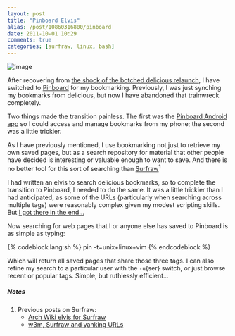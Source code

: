 ```yaml
---
layout: post
title: "Pinboard Elvis"
alias: /post/10860316800/pinboard
date: 2011-10-01 10:29
comments: true
categories: [surfraw, linux, bash]
---
```

![image](http://dl.dropbox.com/u/261312/Blog-images/pinboard-elvis.png)

After recovering from 
[the shock of the botched delicious relaunch](http://jasonwryan.com/blog/2011/09/28/delicious/ "My post on the delicious fiasco"),
I have switched to
[Pinboard](http://pinboard.in/u:jasonwryan/ "My bookmarks on Pinboard")
for my bookmarking. Previously, I was just synching my bookmarks from
delicious, but now I have abandoned that trainwreck completely.

Two things made the transition painless. The first was the 
[Pinboard Android app](http://www.appbrain.com/app/me.mitnworb.save.to.pinboard/ "Save to Pinboard page")
so I could access and manage bookmarks from my phone; the second was a
little trickier.

As I have previously mentioned, I use bookmarking not just to retrieve
my own saved pages, but as a search repository for material that other
people have decided is interesting or valuable enough to want to save.
And there is no better tool for this sort of searching than
[Surfraw](http://surfraw.alioth.debian.org/ "Surfraw - Shell Users' Revolutionary Front Rage Against the Web")<sup>1</sup>

I had written an elvis to search delicious bookmarks, so to complete the
transition to Pinboard, I needed to do the same. It was a little
trickier than I had anticipated, as some of the URLs (particularly when
searching across multiple tags) were reasonably complex given my modest
scripting skills. But 
[I got there in the end…](https://bitbucket.org/jasonwryan/eeepc/src/241da582a0fd/.config/surfraw/elvi/pin "Pinboard elvis in mercurial repo")

Now searching for web pages that I or anyone else has saved to Pinboard
is as simple as typing:

{% codeblock lang:sh %}
pin -t=unix+linux+vim
{% endcodeblock %}

Which will return all saved pages that share those three tags. I can
also refine my search to a particular user with the `-u`{ser} switch, or
just browse recent or popular tags. Simple, but ruthlessly efficient…

##### Notes
1. Previous posts on Surfraw:
    -   [Arch Wiki elvis for Surfraw](http://jasonwryan.com/blog/2011/04/13/archwiki-elvis-for-surfraw/ "My post on the Arch Wiki elvis")
    -   [w3m, Surfraw and yanking  URLs](http://jasonwryan.com/blog/2011/05/05/w3m/ "Yanking links in w3m")

